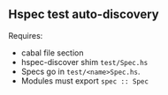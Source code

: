 Hspec test auto-discovery
-------------------------

Requires:

* cabal file section
* hspec-discover shim `test/Spec.hs`
* Specs go in `test/<name>Spec.hs`.
* Modules must export `spec :: Spec`